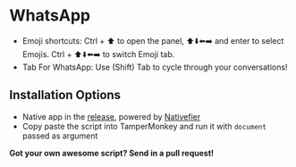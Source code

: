 # WhatsApp
- Emoji shortcuts: Ctrl + :arrow_up: to open the panel, :arrow_up::arrow_down::arrow_left::arrow_right: and enter to select Emojis. Ctrl + :arrow_up::arrow_down::arrow_left::arrow_right: to switch Emoji tab. 
- Tab For WhatsApp: Use (Shift) Tab to cycle through your conversations!

## Installation Options
- Native app in the [release](), powered by [Nativefier](https://github.com/jiahaog/nativefier)
- Copy paste the script into TamperMonkey and run it with `document` passed as argument

**Got your own awesome script? Send in a pull request!**